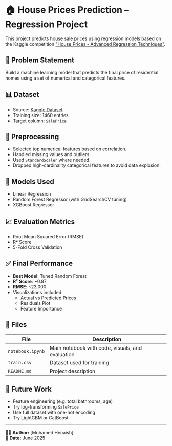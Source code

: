 # 🏠 House Prices Prediction – Regression Project

This project predicts house sale prices using regression models based on the Kaggle competition ["House Prices - Advanced Regression Techniques"](https://www.kaggle.com/competitions/house-prices-advanced-regression-techniques).

## 📌 Problem Statement
Build a machine learning model that predicts the final price of residential homes using a set of numerical and categorical features.

## 📊 Dataset
- Source: [Kaggle Dataset](https://www.kaggle.com/competitions/house-prices-advanced-regression-techniques/data)
- Training size: 1460 entries
- Target column: `SalePrice`

## 🧹 Preprocessing
- Selected top numerical features based on correlation.
- Handled missing values and outliers.
- Used `StandardScaler` where needed.
- Dropped high-cardinality categorical features to avoid data explosion.

## 🧠 Models Used
- Linear Regression
- Random Forest Regressor (with GridSearchCV tuning)
- XGBoost Regressor

## 📈 Evaluation Metrics
- Root Mean Squared Error (RMSE)
- R² Score
- 5-Fold Cross Validation

## ✅ Final Performance
- **Best Model**: Tuned Random Forest
- **R² Score**: ~0.87
- **RMSE**: ~23,000
- Visualizations included:
  - Actual vs Predicted Prices
  - Residuals Plot
  - Feature Importance

## 📂 Files
| File | Description |
|------|-------------|
| `notebook.ipynb` | Main notebook with code, visuals, and evaluation |
| `train.csv` | Dataset used for training |
| `README.md` | Project description |

## 🚀 Future Work
- Feature engineering (e.g. total bathrooms, age)
- Try log-transforming `SalePrice`
- Use full dataset with one-hot encoding
- Try LightGBM or CatBoost

---

👨‍💻 **Author:** [Mohamed Henaish]  
📅 **Date:** June 2025

